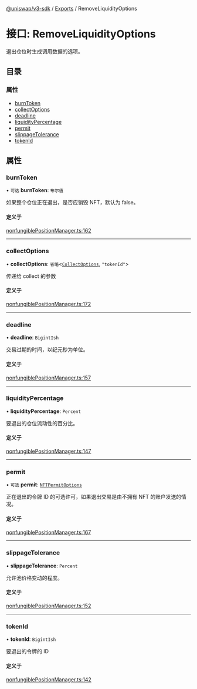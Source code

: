 [@uniswap/v3-sdk](../README.md) / [Exports](../modules.md) / RemoveLiquidityOptions

# 接口: RemoveLiquidityOptions

退出仓位时生成调用数据的选项。

## 目录

### 属性

- [burnToken](RemoveLiquidityOptions.md#burntoken)
- [collectOptions](RemoveLiquidityOptions.md#collectoptions)
- [deadline](RemoveLiquidityOptions.md#deadline)
- [liquidityPercentage](RemoveLiquidityOptions.md#liquiditypercentage)
- [permit](RemoveLiquidityOptions.md#permit)
- [slippageTolerance](RemoveLiquidityOptions.md#slippagetolerance)
- [tokenId](RemoveLiquidityOptions.md#tokenid)

## 属性

### burnToken

• `可选` **burnToken**: `布尔值`

如果整个仓位正在退出，是否应销毁 NFT，默认为 false。

#### 定义于

[nonfungiblePositionManager.ts:162](https://github.com/Uniswap/v3-sdk/blob/08a7c05/src/nonfungiblePositionManager.ts#L162)

___

### collectOptions

• **collectOptions**: `省略`<[`CollectOptions`](CollectOptions.md), ``"tokenId"``\>

传递给 collect 的参数

#### 定义于

[nonfungiblePositionManager.ts:172](https://github.com/Uniswap/v3-sdk/blob/08a7c05/src/nonfungiblePositionManager.ts#L172)

___

### deadline

• **deadline**: `BigintIsh`

交易过期的时间，以纪元秒为单位。

#### 定义于

[nonfungiblePositionManager.ts:157](https://github.com/Uniswap/v3-sdk/blob/08a7c05/src/nonfungiblePositionManager.ts#L157)

___

### liquidityPercentage

• **liquidityPercentage**: `Percent`

要退出的仓位流动性的百分比。

#### 定义于

[nonfungiblePositionManager.ts:147](https://github.com/Uniswap/v3-sdk/blob/08a7c05/src/nonfungiblePositionManager.ts#L147)

___

### permit

• `可选` **permit**: [`NFTPermitOptions`](NFTPermitOptions.md)

正在退出的令牌 ID 的可选许可，如果退出交易是由不拥有 NFT 的账户发送的情况。

#### 定义于

[nonfungiblePositionManager.ts:167](https://github.com/Uniswap/v3-sdk/blob/08a7c05/src/nonfungiblePositionManager.ts#L167)

___

### slippageTolerance

• **slippageTolerance**: `Percent`

允许池价格变动的程度。

#### 定义于

[nonfungiblePositionManager.ts:152](https://github.com/Uniswap/v3-sdk/blob/08a7c05/src/nonfungiblePositionManager.ts#L152)

___

### tokenId

• **tokenId**: `BigintIsh`

要退出的令牌的 ID

#### 定义于

[nonfungiblePositionManager.ts:142](https://github.com/Uniswap/v3-sdk/blob/08a7c05/src/nonfungiblePositionManager.ts#L142)